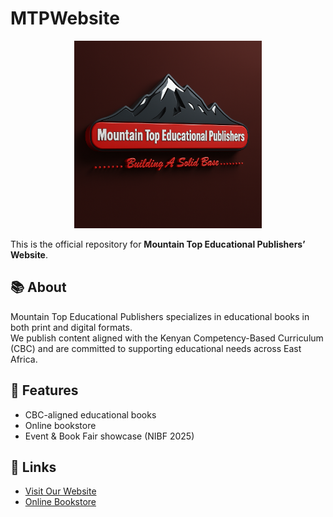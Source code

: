 # MTPWebsite
<p align="center">
  <img src="mtplogo.png" alt="Mountain Top Logo" width="300"/>
</p>

This is the official repository for **Mountain Top Educational Publishers’ Website**.

## 📚 About
Mountain Top Educational Publishers specializes in educational books in both print and digital formats.  
We publish content aligned with the Kenyan Competency-Based Curriculum (CBC) and are committed to supporting educational needs across East Africa.

## 🚀 Features
- CBC-aligned educational books
- Online bookstore
- Event & Book Fair showcase (NIBF 2025)

## 🔗 Links
- [Visit Our Website](https://www.mountainpublishers.com)
- [Online Bookstore](https://www.mountainpublishers.com/bookstore/)
